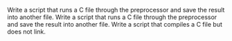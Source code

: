 Write a script that runs a C file through the preprocessor and save the result into another file.
Write a script that runs a C file through the preprocessor and save the result into another file.
Write a script that compiles a C file but does not link.
